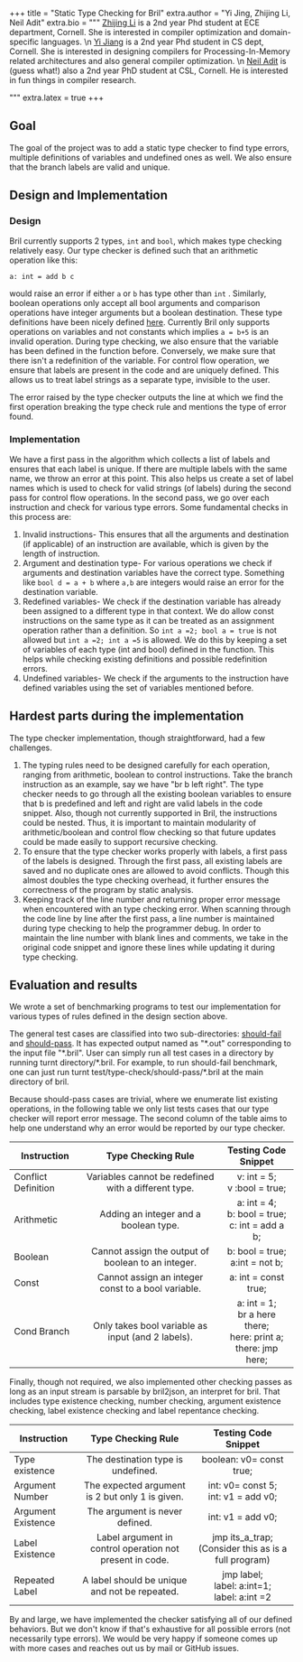 +++
title = "Static Type Checking for Bril"
extra.author = "Yi Jing, Zhijing Li, Neil Adit"
extra.bio = """
[Zhijing Li](https://tissue3.github.io/) is a 2nd year Phd student at ECE department, Cornell. She is interested in compiler optimization and domain-specific languages. \n
[Yi Jiang](http://www.cs.cornell.edu/~yijiang/) is a 2nd year Phd student in CS dept, Cornell. She is interested in designing compilers for Processing-In-Memory related architectures and also general compiler optimization. \n
[Neil Adit](http://www.neiladit.com) is (guess what!) also a 2nd year PhD student at CSL, Cornell. He is interested in fun things in compiler research.

"""
extra.latex = true
+++



## Goal

The goal of the project was to add a static type checker to find type errors, multiple definitions of variables and undefined ones as well. We also ensure that the branch labels are valid and unique.



## Design and Implementation

### Design

Bril currently supports 2 types, `int` and `bool`, which makes type checking relatively easy. Our type checker is defined such that an arithmetic operation like this:

 `a: int = add b c` 

would raise an error if either `a` or `b` has type other than `int` . Similarly, boolean operations only accept all bool arguments and comparison operations have integer arguments but a boolean destination. These type definitions have been nicely defined [here](https://capra.cs.cornell.edu/bril/langref.html). Currently Bril only supports operations on variables and not constants which implies `a = b+5` is an invalid operation. During type checking, we also ensure that the variable has been defined in the function before. Conversely, we make sure that there isn't a redefinition of the variable. For control flow operation, we ensure that labels are present in the code and are uniquely defined. This allows us to treat label strings as a separate type, invisible to the user. 

The error raised by the type checker outputs the line at which we find the first operation breaking the type check rule and mentions the type of error found.


### Implementation

We have a first pass in the algorithm which collects a list of labels and ensures that each label is unique. If there are multiple labels with the same name, we throw an error at this point. This also helps us create a set of label names which is used to check for valid strings (of labels) during the second pass for control flow operations.  In the second pass, we go over each instruction and check for various type errors. Some fundamental checks in this process are:

1. Invalid instructions- This ensures that all the arguments and destination (if applicable) of an instruction are available, which is given by the length of instruction.
2. Argument and destination type- For various operations we check if arguments and destination variables have the correct type. Something like `bool d = a + b` where `a,b` are integers would raise an error for the destination variable.
3. Redefined variables- We check if the destination variable has already been assigned to a different type in that context. We do allow const instructions on the same type as it can be treated as an assignment operation rather than a definition. So `int a =2; bool a = true` is not allowed but `int a =2; int a =5` is allowed. We do this by keeping a set of variables of each type (int and bool) defined in the function. This helps while checking existing definitions and possible redefinition errors.
4. Undefined variables- We check if the arguments to the instruction have defined variables using the set of variables mentioned before. 



## Hardest parts during the implementation

The type checker implementation, though straightforward, had a few challenges.

1. The typing rules need to be designed carefully for each operation, ranging from arithmetic, boolean to control instructions. Take the branch instruction as an example, say we have "br b left right". The type checker needs to go through all the existing boolean variables to ensure that b is predefined and left and right are valid labels in the code snippet. Also, though not currently supported in Bril, the instructions could be nested. Thus, it is important to maintain modularity of arithmetic/boolean and control flow checking so that future updates could be made easily to support recursive checking.
2. To ensure that the type checker works properly with labels, a first pass of the labels is designed. Through the first pass, all existing labels are saved and no duplicate ones are allowed to avoid conflicts. Though this almost doubles the type checking overhead, it further ensures the correctness of the program by static analysis.
3. Keeping track of the line number and returning proper error message when encountered with an type checking error. When scanning through the code line by line after the first pass, a line number is maintained during type checking to help the programmer debug. In order to maintain the line number with blank lines and comments, we take in the original code snippet and ignore these lines while updating it during type checking.



## Evaluation and results

We wrote a set of benchmarking programs to test our implementation for various types of rules defined in the design section above. 

The general test cases are classified into two sub-directories: [should-fail](https://github.com/tissue3/bril/tree/master/test/type-check/should-fail) and [should-pass](https://github.com/tissue3/bril/tree/master/test/type-check/should-pass). It has expected output named as "\*.out" corresponding to the input file "\*.bril". User can simply run all test cases in a directory by running turnt directory/\*.bril. For example, to run should-fail benchmark, one can just run turnt test/type-check/should-pass/\*.bril at the main directory of bril.

Because should-pass cases are trivial, where we enumerate list existing operations, in the following table we only list tests cases that our type checker will report error message. The second column of the table aims to help one understand why an error would be reported by our type checker.

| Instruction | Type Checking Rule |Testing Code Snippet  |
| ----------- | :-----------: | :-------------: |
| Conflict Definition       |   Variables cannot be redefined with a different type.   |      v: int = 5;<br/> v :bool = true;      |
| Arithmetic         |          Adding an integer and a boolean type.           |                a: int = 4;<br/>b: bool = true;<br/>c: int = add a b;               |
| Boolean         |      Cannot assign the output of boolean to an integer.      |    b: bool = true;<br/> a:int = not b;    |
| Const       |    Cannot assign an integer const to a bool variable.    |            a: int =  const true;             |
| Cond Branch |    Only takes bool variable as input (and 2 labels).     |     a: int = 1;<br/> br a here there;<br/> here: print a;<br/>there: jmp here; |


Finally, though not required, we also implemented other checking passes as long as an input stream is parsable by bril2json, an interpret for bril. That includes type existence checking, number checking, argument existence checking, label existence checking and label repentance checking.



| Instruction |               Type Checking Rule               |          Testing Code Snippet          |
| ----------- | :-----------------------------------------------------: | :-----------------------------------: |
| Type existence       | The destination type is undefined.          |  boolean: v0= const true; |
| Argument Number       | The expected argument is 2 but only 1 is given.          |  int: v0= const 5;<br/> int: v1 = add v0;  |
| Argument Existence | The argument is never defined. | int: v1 = add v0; |
| Label Existence      | Label argument in control operation not present in code. |            jmp its_a_trap; (Consider this as is a full program)     |
| Repeated Label |      A label should be unique and not be repeated.       | jmp label;<br/> label: a:int=1;<br/> label: a:int =2 |

By and large, we have implemented the checker satisfying all of our defined behaviors. But we don't know if that's exhaustive for all possible errors (not necessarily type errors). We would be very happy if someone comes up with more cases and reaches out us by mail or GitHub issues.








